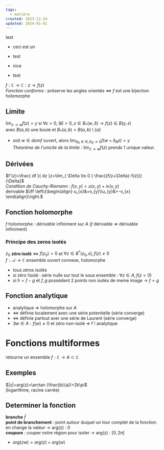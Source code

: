 ```yaml
---  
tags:  
  - matière  
created: 2023-12-24  
updated: 2024-01-01  
---  
```

  
test  
- ceci est un  
- test  
  
- nice  
- test  
  
  
$f:\mathbb{C}\to \mathbb{C}:z \to f(z)$  
*Fonction conforme* : préserve les angles orientés $\iff$ $f$ est une bijection holomorphe  
## Limite  
$\lim_{ z \to w }f(z)=y$ si $\forall\epsilon>0,\exists\delta>0,z\in B_{*}(w,\delta)\to f(z)\in B(y,\epsilon)$  
avec $B(a,b)$ une boule et $B_{*}(a,b)=B(a,b)\setminus \{ a \}$  
- soit $w\in dom f$ ouvert, alors $\lim_{ \delta_{R}\in \mathbb{R}, \delta_{R} \to 0 } f(w + \delta_{R}z) = y$  
*Théorème de l'unicité de la limite* : $\lim_{ z \to w }f(z)$ prends 1 unique valeur.  
## Dérivées  
$f'(z)=\frac{ df }{ dz }z=\lim_{ \Delta \to 0 } \frac{{f(z+\Delta)-f(z)}}{\Delta}$  
*Condition de Cauchy-Riemann* : $f(x,y)=u(x,y)+iv(x,y)$   
derivable $\iff \left\{\begin{align} u_{x}&=v_{y}\\u_{y}&=-v_{x} \end{align}\right.$  
  
## Fonction holomorphe  
$f$ holomorphe : *dérivable* infiniment sur $A$ ($f$ dérivable ⇒ dérivable infiniment)  
### Principe des zeros isolés  
$z_{0}$ **zéro isolé** ⇔ $f(z_{0})=0$ et $\forall z\in B^*(z_{0},\epsilon), f(z)\neq 0$  
$f:\mathcal{A}\to \mathbb{C}$ ensemble ouvert connexe, holomorphe  
- tous zéros isolés  
- si zéro !isolé : série nulle sur tout le sous ensemble : $\forall z\in A,f(z=0)$  
- si $h=f-g$ et $f,g$ possèdent 2 points non isolés de meme image → $f=g$  
## Fonction analytique  
- analytique ⇒ holomorphe sur $A$  
- ⇔ définie localement avec une série potentielle (série converge)  
- ⇔ définie partout aver une série de Laurent (série converge)  
- $\exists w\in A :f(w)\neq 0$ et zéro non-isolé ⇒ f ! analytique  
# Fonctions multiformes  
retourne un ensemble $f:\mathbb{C}\to A\subset \mathbb{C}$  
## Exemples  
$|z|=arg(z)=\arctan (\frac{b}{a})+2k\pi$  
(logarithme, racine carrée)  
## Determiner la fonction  
**branche** $\bar{f}$  
**point de branchement** : point autour duquel un tour complet de la fonction en change la valeur → arg(z) : 0  
**coupure** : couper notre région pour isoler → arg(z) : $[0,2\pi[$  
- $arg(zw)=arg(z)+arg(w)$  
  
